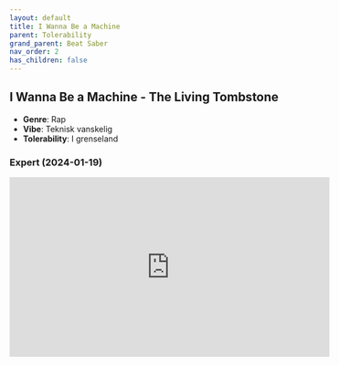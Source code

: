 ```yaml
---
layout: default
title: I Wanna Be a Machine
parent: Tolerability
grand_parent: Beat Saber
nav_order: 2
has_children: false
---
```


## I Wanna Be a Machine - The Living Tombstone
- **Genre**: Rap
- **Vibe**: Teknisk vanskelig
- **Tolerability**: I grenseland


### Expert (2024-01-19)

<iframe width="560" height="315" src="https://www.youtube.com/embed/ty0ciLcsub0?si=kK4lrMARYXlzzrIM" title="YouTube video player" frameborder="0" allow="accelerometer; autoplay; clipboard-write; encrypted-media; gyroscope; picture-in-picture; web-share" allowfullscreen></iframe>

